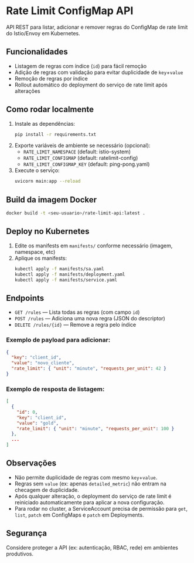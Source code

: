 
# Rate Limit ConfigMap API

API REST para listar, adicionar e remover regras do ConfigMap de rate limit do Istio/Envoy em Kubernetes.

## Funcionalidades
- Listagem de regras com índice (`id`) para fácil remoção
- Adição de regras com validação para evitar duplicidade de `key`+`value`
- Remoção de regras por índice
- Rollout automático do deployment do serviço de rate limit após alterações

## Como rodar localmente
1. Instale as dependências:
   ```bash
   pip install -r requirements.txt
   ```
2. Exporte variáveis de ambiente se necessário (opcional):
   - `RATE_LIMIT_NAMESPACE` (default: istio-system)
   - `RATE_LIMIT_CONFIGMAP` (default: ratelimit-config)
   - `RATE_LIMIT_CONFIGMAP_KEY` (default: ping-pong.yaml)
3. Execute o serviço:
   ```bash
   uvicorn main:app --reload
   ```

## Build da imagem Docker
```bash
docker build -t <seu-usuario>/rate-limit-api:latest .
```

## Deploy no Kubernetes
1. Edite os manifests em `manifests/` conforme necessário (imagem, namespace, etc)
2. Aplique os manifests:
   ```bash
   kubectl apply -f manifests/sa.yaml
   kubectl apply -f manifests/deployment.yaml
   kubectl apply -f manifests/service.yaml
   ```

## Endpoints
- `GET /rules` — Lista todas as regras (com campo `id`)
- `POST /rules` — Adiciona uma nova regra (JSON do descriptor)
- `DELETE /rules/{id}` — Remove a regra pelo índice

### Exemplo de payload para adicionar:
```json
{
  "key": "client_id",
  "value": "novo_cliente",
  "rate_limit": { "unit": "minute", "requests_per_unit": 42 }
}
```

### Exemplo de resposta de listagem:
```json
[
  {
    "id": 0,
    "key": "client_id",
    "value": "gold",
    "rate_limit": { "unit": "minute", "requests_per_unit": 100 }
  },
  ...
]
```

## Observações
- Não permite duplicidade de regras com mesmo `key`+`value`.
- Regras sem `value` (ex: apenas `detailed_metric`) não entram na checagem de duplicidade.
- Após qualquer alteração, o deployment do serviço de rate limit é reiniciado automaticamente para aplicar a nova configuração.
- Para rodar no cluster, a ServiceAccount precisa de permissão para `get`, `list`, `patch` em ConfigMaps e `patch` em Deployments.

## Segurança
Considere proteger a API (ex: autenticação, RBAC, rede) em ambientes produtivos.
